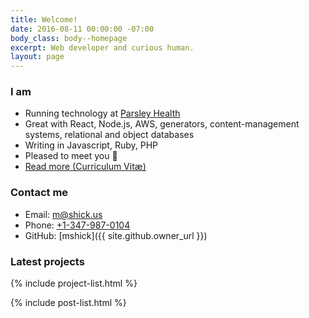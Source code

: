 ```yaml
---
title: Welcome!
date: 2016-08-11 00:00:00 -07:00
body_class: body--homepage
excerpt: Web developer and curious human.
layout: page
---
```


### I am

* Running technology at [Parsley Health](http://www.parsleyhealth.com)
* Great with React, Node.js, AWS, generators, content-management systems, relational and object databases
* Writing in Javascript, Ruby, PHP
* Pleased to meet you 👋
* [Read more (Curriculum Vitæ)](/cv/)

### Contact me

* Email: [m@shick.us](mailto:m@shick.us)
* Phone: [+1-347-987-0104](tel:+13479870104)
* GitHub: [mshick]({{ site.github.owner_url }})

### Latest projects

{% include project-list.html %}

[comment]: <> (### Latest posts)

{% include post-list.html %}
